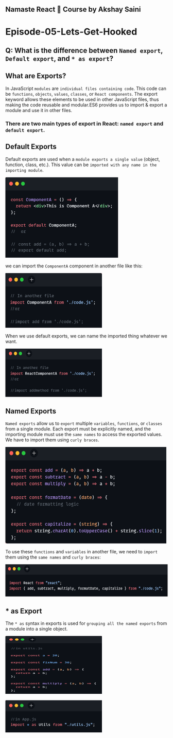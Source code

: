 ## Namaste React 🚀 Course by Akshay Saini

# Episode-05-Lets-Get-Hooked

## Q: What is the difference between `Named export`, `Default export`, and `* as export`?
## What are Exports?
In JavaScript `modules` are `individual files containing code`. This code can be `functions`, `objects`, `values`, `classes`, or `React components`. The export keyword allows these elements to be used in other JavaScript files, thus making the code reusable and modular.ES6 provides us to import & export a module and use it in other files.
### There are two main types of export in React: `named export` and `default export`.
## Default Exports
Default exports are used when a `module exports a single value` (object, function, class, etc.). This value can be `imported with any name in the importing module`.

<img src="../Assets/Picture1.png" width="350" height="250" alt="Default Exports example img">

 we can import the `ComponentA` component in another file like this:<br>
 
<img src="../Assets/Picture2.png" width="300" height="170" alt="Default Exports example img">

When we use default exports, we can name the imported thing whatever we want.

<img src="../Assets/Picture3.png" width="300" height="150" alt="Default Exports example img">

## Named Exports
`Named exports` allow us to `export` multiple `variables`, `functions`, or `classes` from a single module. Each export must be explicitly named, and the importing module must use the `same names` to access the exported values. We have to import them using `curly braces`.

<img src="../Assets/Picture4.png" width="500" height="300" alt="Named Exports example img">

To use these `functions` and `variables` in another file, we need to `import` them using the `same names` and `curly braces`:

<img src="../Assets/Picture5.png" width="600" height="100" alt="Named Exports example img">

## * as Export
The `* as` syntax in exports is used for `grouping all the named exports` from a module into a single object.

<img src="../Assets/Picture6.png" width="300" height="180" alt="* as Export example img">

<br>
<br>
<img src="../Assets/Picture7.png" width="300" height="100" alt="* as Export example img">

